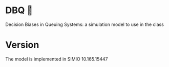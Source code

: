 # DBQ :meat_on_bone:
Decision Biases in Queuing Systems: a simulation model to use in the class

# Version
The model is implemented in SIMIO 10.165.15447

